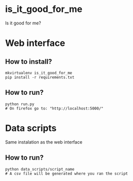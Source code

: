 is_it_good_for_me
=================

Is it good for me?

# Web interface

## How to install?

    mkvirtualenv is_it_good_for_me
    pip install -r requirements.txt

## How to run?

    python run.py
    # On firefox go to: "http://localhost:5000/"

# Data scripts

Same instalation as the web interface

## How to run?

    python data_scripts/script_name
    # A csv file will be generated where you ran the script
